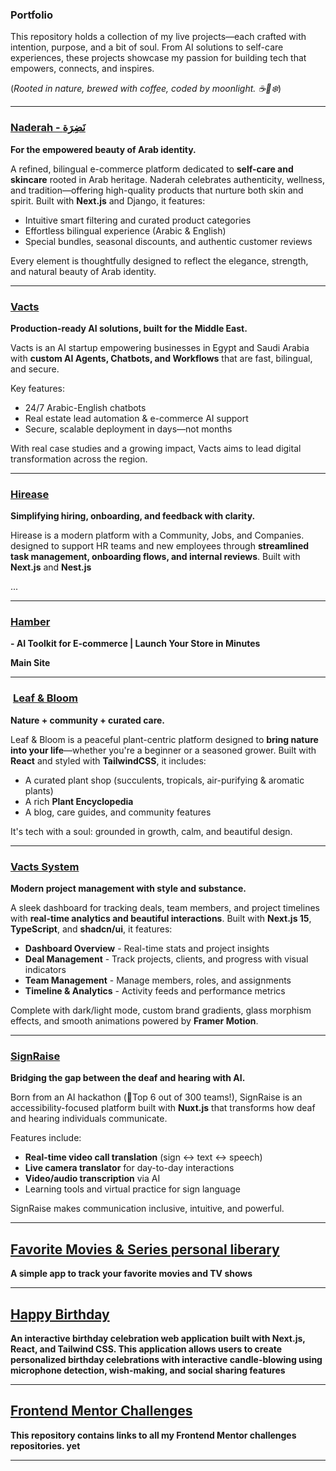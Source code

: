 ### Portfolio

This repository holds a collection of my live projects—each crafted with intention, purpose, and a bit of soul. From AI solutions to self-care experiences, these projects showcase my passion for building tech that empowers, connects, and inspires.

(*Rooted in nature, brewed with coffee, coded by moonlight. ☕🌙❄️*)

---

### [Naderah - نَضِرَة](https://www.naderah.net/)

**For the empowered beauty of Arab identity.**

A refined, bilingual e-commerce platform dedicated to **self-care and skincare** rooted in Arab heritage. Naderah celebrates authenticity, wellness, and tradition—offering high-quality products that nurture both skin and spirit. Built with **Next.js** and Django, it features:

- Intuitive smart filtering and curated product categories
- Effortless bilingual experience (Arabic & English)
- Special bundles, seasonal discounts, and authentic customer reviews


Every element is thoughtfully designed to reflect the elegance, strength, and natural beauty of Arab identity.

---

### [Vacts](https://www.vacts.net/)

**Production-ready AI solutions, built for the Middle East.**

Vacts is an AI startup empowering businesses in Egypt and Saudi Arabia with **custom AI Agents, Chatbots, and Workflows** that are fast, bilingual, and secure.

Key features:

- 24/7 Arabic-English chatbots
- Real estate lead automation & e-commerce AI support
- Secure, scalable deployment in days—not months


With real case studies and a growing impact, Vacts aims to lead digital transformation across the region.

---

### [Hirease](https://hirease.vercel.app/)

**Simplifying hiring, onboarding, and feedback with clarity.**

Hirease is a modern platform with a Community, Jobs, and Companies. designed to support HR teams and new employees through **streamlined task management, onboarding flows, and internal reviews**. Built with **Next.js** and **Nest.js**

...

---

###  [Hamber](https://hamber.vercel.app/)

**- AI Toolkit for E-commerce | Launch Your Store in Minutes**

**Main Site**

---

### ️ [Leaf & Bloom](https://leaf-bloom.vercel.app/)

**Nature + community + curated care.**

Leaf & Bloom is a peaceful plant-centric platform designed to **bring nature into your life**—whether you're a beginner or a seasoned grower. Built with **React** and styled with **TailwindCSS**, it includes:

- A curated plant shop (succulents, tropicals, air-purifying & aromatic plants)
- A rich **Plant Encyclopedia**
- A blog, care guides, and community features


It's tech with a soul: grounded in growth, calm, and beautiful design.

---

### [Vacts System](https://erp.vacts.net/)

**Modern project management with style and substance.**

A sleek dashboard for tracking deals, team members, and project timelines with **real-time analytics and beautiful interactions**. Built with **Next.js 15**, **TypeScript**, and **shadcn/ui**, it features:

- **Dashboard Overview** - Real-time stats and project insights
- **Deal Management** - Track projects, clients, and progress with visual indicators
- **Team Management** - Manage members, roles, and assignments
- **Timeline & Analytics** - Activity feeds and performance metrics


Complete with dark/light mode, custom brand gradients, glass morphism effects, and smooth animations powered by **Framer Motion**.

---

### [SignRaise](https://sign-raisefront.vercel.app/)

**Bridging the gap between the deaf and hearing with AI.**

Born from an AI hackathon (🏅Top 6 out of 300 teams!), SignRaise is an accessibility-focused platform built with **Nuxt.js** that transforms how deaf and hearing individuals communicate.

Features include:

- **Real-time video call translation** (sign ↔️ text ↔️ speech)
- **Live camera translator** for day-to-day interactions
- **Video/audio transcription** via AI
- Learning tools and virtual practice for sign language


SignRaise makes communication inclusive, intuitive, and powerful.

---

## [Favorite Movies & Series personal liberary](https://cyberlib.vercel.app/)

**A simple app to track your favorite movies and TV shows**

---

## [Happy Birthday](https://happy-birthday-nu-lovat.vercel.app/)

**An interactive birthday celebration web application built with Next.js, React, and Tailwind CSS. This application allows users to create personalized birthday celebrations with interactive candle-blowing using microphone detection, wish-making, and social sharing features**

---

## [Frontend Mentor Challenges](https://github.com/AlMonther9/Frontend-Mentor-Challenges)

**This repository contains links to all my Frontend Mentor challenges repositories. yet**

---
